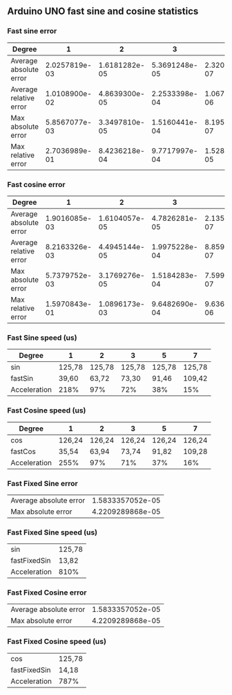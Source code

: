 ## Arduino UNO fast sine and cosine statistics

### Fast sine error

| Degree                 | 1             | 2             | 3             | 5             | 7             |
| ---------------------- | ------------- | ------------- | ------------- | ------------- | ------------- |
| Average absolute error | 2.0257819e-03 | 1.6181282e-05 | 5.3691248e-05 | 2.3202971e-07 | 9.5162541e-08 |
| Average relative error | 1.0108900e-02 | 4.8639300e-05 | 2.2533398e-04 | 1.0679576e-06 | 5.3257844e-07 |
| Max absolute error     | 5.8567077e-03 | 3.3497810e-05 | 1.5160441e-04 | 8.1956387e-07 | 2.9802322e-07 |
| Max relative error     | 2.7036989e-01 | 8.4236218e-04 | 9.7717997e-04 | 1.5287478e-05 | 1.0600788e-05 |

### Fast cosine error
| Degree                 | 1             | 2             | 3             | 5             | 7             |
| ---------------------- | ------------- | ------------- | ------------- | ------------- | ------------- |
| Average absolute error | 1.9016085e-03 | 1.6104057e-05 | 4.7826281e-05 | 2.1358021e-07 | 8.7972730e-08 |
| Average relative error | 8.2163326e-03 | 4.4945144e-05 | 1.9975228e-04 | 8.8590423e-07 | 4.2095914e-07 |
| Max absolute error     | 5.7379752e-03 | 3.1769276e-05 | 1.5184283e-04 | 7.5995922e-07 | 2.3841858e-07 |
| Max relative error     | 1.5970843e-01 | 1.0896173e-03 | 9.6482690e-04 | 9.6366984e-06 | 1.0675152e-05 |

### Fast Sine speed (us)
| Degree       | 1      | 2      | 3      | 5      | 7      |
| ------------ | ------ | ------ | ------ | ------ | ------ |
| sin          | 125,78 | 125,78 | 125,78 | 125,78 | 125,78 |
| fastSin      | 39,60  | 63,72  | 73,30  | 91,46  | 109,42 |
| Acceleration | 218%   | 97%    | 72%    | 38%    | 15%    |

### Fast Cosine speed (us)
| Degree       | 1      | 2      | 3      | 5      | 7      |
| ------------ | ------ | ------ | ------ | ------ | ------ |
| cos          | 126,24 | 126,24 | 126,24 | 126,24 | 126,24 |
| fastCos      | 35,54  | 63,94  | 73,74  | 91,82  | 109,28 |
| Acceleration | 255%   | 97%    | 71%    | 37%    | 16%    |

### Fast Fixed Sine error
|                        |                  |
| ---------------------- | ---------------- |
| Average absolute error | 1.5833357052e-05 |
| Max absolute error     | 4.2209289868e-05 |

### Fast Fixed Sine speed (us)
|              |        |
| ------------ | ------ |
| sin          | 125,78 |
| fastFixedSin | 13,82  |
| Acceleration | 810%   |

### Fast Fixed Cosine error
|                        |                  |
| ---------------------- | ---------------- |
| Average absolute error | 1.5833357052e-05 |
| Max absolute error     | 4.2209289868e-05 |

### Fast Fixed Cosine speed (us)
|              |        |
| ------------ | ------ |
| cos          | 125,78 |
| fastFixedSin | 14,18  |
| Acceleration | 787%   |
